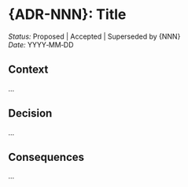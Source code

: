 # {ADR-NNN}: Title

*Status:* Proposed | Accepted | Superseded by {NNN}  
*Date:* YYYY‑MM‑DD

## Context
…

## Decision
…

## Consequences
…
